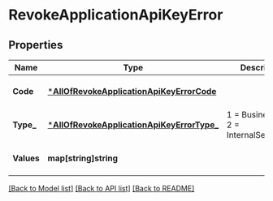 # RevokeApplicationApiKeyError

## Properties
Name | Type | Description | Notes
------------ | ------------- | ------------- | -------------
**Code** | [***AllOfRevokeApplicationApiKeyErrorCode**](AllOfRevokeApplicationApiKeyErrorCode.md) |  | [optional] [default to null]
**Type_** | [***AllOfRevokeApplicationApiKeyErrorType_**](AllOfRevokeApplicationApiKeyErrorType_.md) |   1 &#x3D; BusinessLogic  2 &#x3D; InternalServerError | [optional] [default to null]
**Values** | **map[string]string** |  | [optional] [default to null]

[[Back to Model list]](../README.md#documentation-for-models) [[Back to API list]](../README.md#documentation-for-api-endpoints) [[Back to README]](../README.md)

